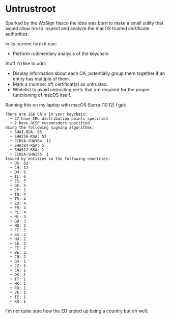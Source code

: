 # Untrustroot

Sparked by the WoSign fiasco the idea was born to make a small utility that
would allow me to inspect and analyze the macOS trusted certificate
authorities.

In its current form it can:

  * Perform rudimentary analysis of the keychain

Stuff I'd like to add:

  * Display information about each CA, potentially group them together
    if an entity has multiple of them.
  * Mark a (number of) certificat(s) as untrusted.
  * Whitelist to avoid untrusting certs that are required for the proper
    functioning of macOS itself.

Running this on my laptop with macOS Sierra (10.12) I get:

```
There are 166 CA's in your keychain:
  • 27 have CRL distribution points specified
  • 2 have OCSP responsders specified
Using the following signing algorithms:
  • SHA1-RSA: 95
  • SHA256-RSA: 52
  • ECDSA-SHA384: 12
  • SHA384-RSA: 5
  • SHA512-RSA: 1
  • ECDSA-SHA256: 1
Issued by entities in the following countries:
  • US: 62
  • CH: 12
  • BM: 6
  • IL: 6
  • ES: 5
  • DE: 5
  • JP: 5
  • TW: 4
  • TR: 4
  • EU: 4
  • FR: 4
  • PL: 4
  • NL: 3
  • GB: 3
  • NO: 3
  • FI: 3
  • SK: 2
  • HU: 2
  • SE: 2
  • EE: 2
  • BE: 2
  • CN: 2
  • GR: 1
  • CZ: 1
  • CA: 1
  • DK: 1
  • IT: 1
  • HK: 1
  • RO: 1
  • VE: 1
  • IE: 1
  • KR: 1
  ```

  I'm not quite sure how the EU ended up being a country but oh well.
